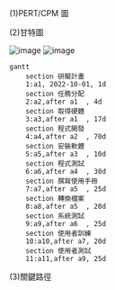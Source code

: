 (1)PERT/CPM 圖


(2)甘特圖

![image](https://user-images.githubusercontent.com/113968695/193867954-30f4c484-2fb1-4914-8cd1-dfc1189e5cf2.png)
![image](https://user-images.githubusercontent.com/113968695/193868005-0d34bbae-e4b1-4b83-b933-9b7f8d147bde.png)

```mermaid
gantt
    section 研擬計畫
    1:a1, 2022-10-01, 1d
    section 任務分配
    2:a2,after a1  , 4d
    section 取得硬體
    3:a3,after a1  , 17d
    section 程式開發
    4:a4,after a2  , 70d 
    section 安裝軟體
    5:a5,after a3  , 10d
    section 程式測試
    6:a6,after a4  , 30d
    section 撰寫使用手冊
    7:a7,after a5  , 25d
    section 轉換檔案
    8:a8,after a5  , 20d
    section 系統測試
    9:a9,after a6  , 25d
    section 使用者訓練
    10:a10,after a7, 20d
    section 使用者測試
    11:a11,after a9, 25d
```

(3)關鍵路徑
